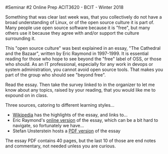 #Seminar #2 Online Prep
ACIT3620 - BCIT - Winter 2018

Something that was clear last week was, that you collectively do not
have a broad understanding of Linux, or of the open source culture
it is part of. 
Many people use open source software because it is "free", but many
others use it because they agree with and/or support the culture surrounding it.

This "open source culture" was best explained in an essay, "The Cathedral and the Bazaar",
written by Eric Raymond in 1997-1999. It is essential reading for those
who hope to see beyond the "free" label of OSS, or those who should.
As an IT professional, especially for any work in devops or system 
administration, you cannot avoid open source tools. That makes you part of the group who
should see "beyond free".

Read the essay. Then take the survey linked to in the organizer to let me know about any topics, raised by
your reading, that you would like me to expound on in class. 

Three sources, catoring to different learning styles...
- [Wikipedia](https://en.wikipedia.org/wiki/The_Cathedral_and_the_Bazaar) has
the highlights of the essay, and links to...
- Eric Raymond's [online version](http://www.catb.org/~esr/writings/cathedral-bazaar/) of the essay,
which can be a bit hard to navigate, so fortunately we have...
- Stefan Unsterstein hosts a [PDF version](http://www.unterstein.net/su/docs/CathBaz.pdf) of the essay

The essay PDF contains 40 pages, but the last 10 of those are end notes and commentary, not 
needed unless you are curious.
